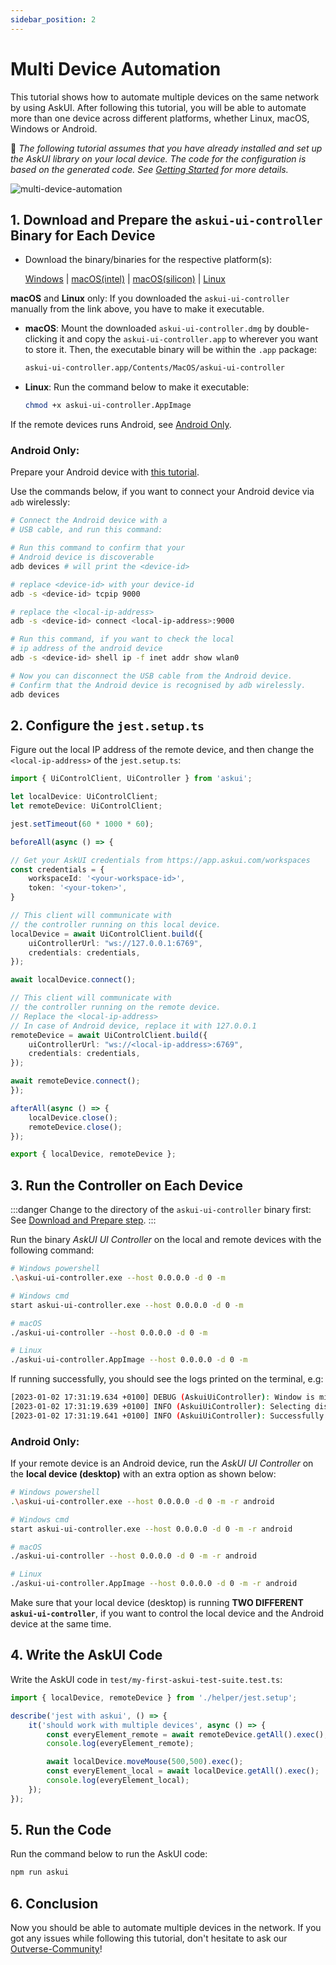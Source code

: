 ```yaml
---
sidebar_position: 2
---
```


# Multi Device Automation

This tutorial shows how to automate multiple devices on the same network by using AskUI. After following this tutorial, you will be able to automate more than one device across different platforms, whether Linux, macOS, Windows or Android.

📌 *The following tutorial assumes that you have already installed and set up the AskUI library on your local device. The code for the configuration is based on the generated code. See [Getting Started](../02-Getting%20Started/write-your-first-instruction.md) for more details.*

![multi-device-automation](images/multi-device-diagram.png)

## 1. Download and Prepare the `askui-ui-controller` Binary for Each Device

- Download the binary/binaries for the respective platform(s):
    
    [Windows](https://files.askui.com/releases/askui-ui-controller/latest/win32/x64/askui-ui-controller.exe) | [macOS(intel)](https://files.askui.com/releases/askui-ui-controller/latest/darwin/x64/askui-ui-controller.dmg) | [macOS(silicon)](https://files.askui.com/releases/askui-ui-controller/latest/darwin/arm64/askui-ui-controller.dmg) | [Linux](https://files.askui.com/releases/askui-ui-controller/latest/linux/x64/askui-ui-controller.AppImage)

**macOS** and **Linux** only: If you downloaded the `askui-ui-controller` manually from the link above, you have to make it executable.

- **macOS**: Mount the downloaded `askui-ui-controller.dmg` by double-clicking it and copy the `askui-ui-controller.app` to wherever you want to store it. Then, the executable binary will be within the `.app` package:

    ```bash
    askui-ui-controller.app/Contents/MacOS/askui-ui-controller
    ```
- **Linux**: Run the command below to make it executable:

    ```bash
    chmod +x askui-ui-controller.AppImage
    ```

If the remote devices runs Android, see [Android Only](#android-only).

### Android Only:

Prepare your Android device with [this tutorial](mobile-automation.md#android).

Use the commands below, if you want to connect your Android device via `adb` wirelessly:

```bash
# Connect the Android device with a
# USB cable, and run this command:

# Run this command to confirm that your
# Android device is discoverable
adb devices # will print the <device-id>

# replace <device-id> with your device-id
adb -s <device-id> tcpip 9000

# replace the <local-ip-address>
adb -s <device-id> connect <local-ip-address>:9000

# Run this command, if you want to check the local
# ip address of the android device
adb -s <device-id> shell ip -f inet addr show wlan0

# Now you can disconnect the USB cable from the Android device.
# Confirm that the Android device is recognised by adb wirelessly.
adb devices
```

## 2. Configure the `jest.setup.ts`

Figure out the local IP address of the remote device, and then change the `<local-ip-address>` of the `jest.setup.ts`:

```ts
import { UiControlClient, UiController } from 'askui';

let localDevice: UiControlClient;
let remoteDevice: UiControlClient;

jest.setTimeout(60 * 1000 * 60);

beforeAll(async () => {

// Get your AskUI credentials from https://app.askui.com/workspaces
const credentials = {
    workspaceId: '<your-workspace-id>',
    token: '<your-token>',
}

// This client will communicate with
// the controller running on this local device.
localDevice = await UiControlClient.build({ 
    uiControllerUrl: "ws://127.0.0.1:6769",
    credentials: credentials,
});

await localDevice.connect();

// This client will communicate with
// the controller running on the remote device.
// Replace the <local-ip-address>
// In case of Android device, replace it with 127.0.0.1
remoteDevice = await UiControlClient.build({    
    uiControllerUrl: "ws://<local-ip-address>:6769", 
    credentials: credentials,
});

await remoteDevice.connect();
});

afterAll(async () => {
    localDevice.close();
    remoteDevice.close();
});

export { localDevice, remoteDevice };
```


## 3. Run the Controller on Each Device

:::danger
Change to the directory of the `askui-ui-controller` binary first: See [Download and Prepare step](#1-download-and-prepare-the-askui-ui-controller-binary-for-each-device).
:::

Run the binary *AskUI UI Controller* on the local and remote devices with the following command:

```bash
# Windows powershell
.\askui-ui-controller.exe --host 0.0.0.0 -d 0 -m

# Windows cmd
start askui-ui-controller.exe --host 0.0.0.0 -d 0 -m

# macOS
./askui-ui-controller --host 0.0.0.0 -d 0 -m

# Linux
./askui-ui-controller.AppImage --host 0.0.0.0 -d 0 -m    
```

If running successfully, you should see the logs printed on the terminal, e.g:

```bash
[2023-01-02 17:31:19.634 +0100] DEBUG (AskuiUiController): Window is minimized.
[2023-01-02 17:31:19.639 +0100] INFO (AskuiUiController): Selecting display number 0.
[2023-01-02 17:31:19.641 +0100] INFO (AskuiUiController): Successfully started.
```

### Android Only:
If your remote device is an Android device, run the *AskUI UI Controller* on the **local device (desktop)** with an extra option as shown below:

```bash
# Windows powershell
.\askui-ui-controller.exe --host 0.0.0.0 -d 0 -m -r android

# Windows cmd
start askui-ui-controller.exe --host 0.0.0.0 -d 0 -m -r android

# macOS
./askui-ui-controller --host 0.0.0.0 -d 0 -m -r android

# Linux
./askui-ui-controller.AppImage --host 0.0.0.0 -d 0 -m -r android
```

Make sure that your local device (desktop) is running **TWO DIFFERENT `askui-ui-controller`**, if you want to control the local device and the Android device at the same time.

## 4. Write the AskUI Code

Write the AskUI code in `test/my-first-askui-test-suite.test.ts`:

```ts
import { localDevice, remoteDevice } from './helper/jest.setup';

describe('jest with askui', () => {
    it('should work with multiple devices', async () => {
        const everyElement_remote = await remoteDevice.getAll().exec();
        console.log(everyElement_remote);

        await localDevice.moveMouse(500,500).exec();
        const everyElement_local = await localDevice.getAll().exec();
        console.log(everyElement_local);
    });
});
```

## 5. Run the Code

Run the command below to run the AskUI code:

```bash
npm run askui
```

## 6. Conclusion
Now you should be able to automate multiple devices in the network. If you got any issues while following this tutorial, don't hesitate to ask our [Outverse-Community](https://app.outverse.com/askui/community/home)!

